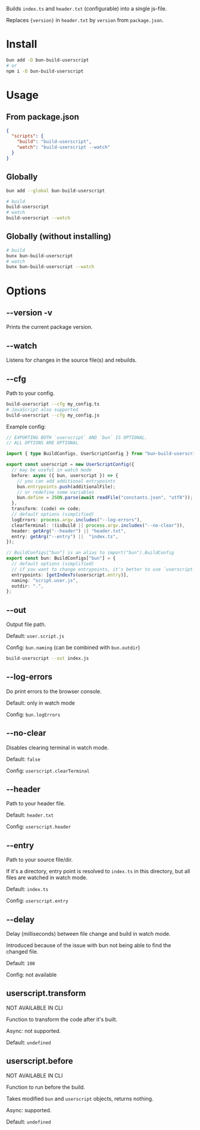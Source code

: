 Builds `index.ts` and `header.txt` (configurable) into a single js-file.

Replaces `{version}` in `header.txt` by `version` from `package.json`.

# Install

```sh
bun add -D bun-build-userscript
# or
npm i -D bun-build-userscript
```

# Usage

## From package.json

```json
{
  "scripts": {
    "build": "build-userscript",
    "watch": "build-userscript --watch"
  }
}
```

## Globally

```sh
bun add --global bun-build-userscript

# build
build-userscript
# watch
build-userscript --watch
```

## Globally (without installing)

```sh
# build
bunx bun-build-userscript
# watch
bunx bun-build-userscript --watch
```

# Options

## --version -v

Prints the current package version.

## --watch

Listens for changes in the source file(s) and rebuilds.

## --cfg

Path to your config.

```bash
build-userscript --cfg my_config.ts
# JavaScript also supported
build-userscript --cfg my_config.js
```

Example config:

```ts
// EXPORTING BOTH `userscript` AND `bun` IS OPTIONAL.
// ALL OPTIONS ARE OPTIONAL

import { type BuildConfigs, UserScriptConfig } from "bun-build-userscript";

export const userscript = new UserScriptConfig({
  // may be useful in watch mode
  before: async ({ bun, userscript }) => {
    // you can add additional entrypoints
    bun.entrypoints.push(additionalFile);
    // or redefine some variables
    bun.define = JSON.parse(await readFile("constants.json", "utf8"));
  },
  transform: (code) => code;
  // default options (simplified)
  logErrors: process.argv.includes("--log-errors"),
  clearTerminal: !(isBuild || process.argv.includes("--no-clear")),
  header: getArg("--header") || "header.txt",
  entry: getArg("--entry") ||  "index.ts",
});

// BuildConfigs["bun"] is an alias to import("bun").BuildConfig
export const bun: BuildConfigs["bun"] = {
  // default options (simplified)
  // if you want to change entrypoints, it's better to use `userscript.before` instead
  entrypoints: [getIndexTs(userscript.entry)],
  naming: "script.user.js",
  outdir: ".",
};
```

## --out

Output file path.

Default: `user.script.js`

Config: `bun.naming` (can be combined with `bun.outdir`)

```bash
build-userscript --out index.js
```

## --log-errors

Do print errors to the browser console.

Default: only in watch mode

Config: `bun.logErrors`

## --no-clear

Disables clearing terminal in watch mode.

Default: `false`

Config: `userscript.clearTerminal`

## --header

Path to your header file.

Default: `header.txt`

Config: `userscript.header`

## --entry

Path to your source file/dir.

If it's a directory, entry point is resolved to `index.ts`
in this directory, but all files are watched in watch mode.

Default: `index.ts`

Config: `userscript.entry`

## --delay

Delay (milliseconds) between file change and build in watch mode.

Introduced because of the issue with bun not being able to find the changed file.

Default: `100`

Config: not available

## userscript.transform

NOT AVAILABLE IN CLI

Function to transform the code after it's built.

Async: not supported.

Default: `undefined`

## userscript.before

NOT AVAILABLE IN CLI

Function to run before the build.

Takes modified `bun` and `userscript` objects, returns nothing.

Async: supported.

Default: `undefined`
